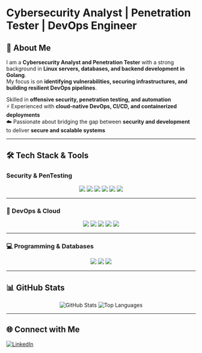 #  Cybersecurity Analyst | Penetration Tester | DevOps Engineer  

## 👋 About Me  
I am a **Cybersecurity Analyst and Penetration Tester** with a strong background in **Linux servers, databases, and backend development in Golang**.  
My focus is on **identifying vulnerabilities, securing infrastructures, and building resilient DevOps pipelines**.  

 Skilled in **offensive security, penetration testing, and automation**  
⚡ Experienced with **cloud-native DevOps, CI/CD, and containerized deployments**  
☁️ Passionate about bridging the gap between **security and development** to deliver **secure and scalable systems**  

---

## 🛠️ Tech Stack & Tools  

### Security & PenTesting  
<p align="center">
  <img src="https://img.shields.io/badge/Burp_Suite-FF6633?style=for-the-badge&logo=burp-suite&logoColor=white"/>
  <img src="https://img.shields.io/badge/Metasploit-2E8B57?style=for-the-badge&logo=metasploit&logoColor=white"/>
  <img src="https://img.shields.io/badge/Aircrack--ng-000000?style=for-the-badge&logo=hackaday&logoColor=white"/>
  <img src="https://img.shields.io/badge/Nmap-00457C?style=for-the-badge&logo=apache&logoColor=white"/>
  <img src="https://img.shields.io/badge/Wireshark-1679A7?style=for-the-badge&logo=wireshark&logoColor=white"/>
  <img src="https://img.shields.io/badge/VPN_Tunneling-FF6F00?style=for-the-badge&logo=openvpn&logoColor=white"/>
</p>

---

### 🐳 DevOps & Cloud  
<p align="center">
  <img src="https://img.shields.io/badge/Linux-FCC624?style=for-the-badge&logo=linux&logoColor=black"/>
  <img src="https://img.shields.io/badge/Docker-2496ED?style=for-the-badge&logo=docker&logoColor=white"/>
  <img src="https://img.shields.io/badge/Kubernetes-326CE5?style=for-the-badge&logo=kubernetes&logoColor=white"/>
  <img src="https://img.shields.io/badge/AWS-232F3E?style=for-the-badge&logo=amazonaws&logoColor=white"/>
  <img src="https://img.shields.io/badge/GitHub_Actions-2088FF?style=for-the-badge&logo=github-actions&logoColor=white"/>
</p>

---

### 💻 Programming & Databases  
<p align="center">
  <img src="https://img.shields.io/badge/Golang-00ADD8?style=for-the-badge&logo=go&logoColor=white"/>
  <img src="https://img.shields.io/badge/PostgreSQL-316192?style=for-the-badge&logo=postgresql&logoColor=white"/>
  <img src="https://img.shields.io/badge/MySQL-4479A1?style=for-the-badge&logo=mysql&logoColor=white"/>
</p>

---

## 📊 GitHub Stats  
<p align="center">
  <img src="https://github-readme-stats.vercel.app/api?username=jack-url&show_icons=true&theme=tokyonight" alt="GitHub Stats"/>
  <img src="https://github-readme-stats.vercel.app/api/top-langs/?username=jack-url&layout=compact&theme=tokyonight" alt="Top Languages"/>
</p>

---

## 🌐 Connect with Me  
[![LinkedIn](https://img.shields.io/badge/LinkedIn-0077B5?style=for-the-badge&logo=linkedin&logoColor=white)](https://www.linkedin.com/in/jack-kiriga/)  
